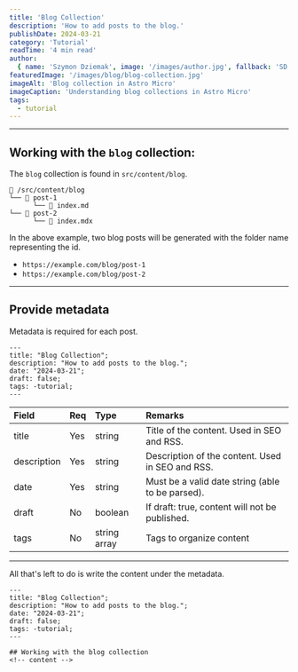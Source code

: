 ```yaml
---
title: 'Blog Collection'
description: 'How to add posts to the blog.'
publishDate: 2024-03-21
category: 'Tutorial'
readTime: '4 min read'
author:
  { name: 'Szymon Dziemak', image: '/images/author.jpg', fallback: 'SD', bio: 'Software Developer' }
featuredImage: '/images/blog/blog-collection.jpg'
imageAlt: 'Blog collection in Astro Micro'
imageCaption: 'Understanding blog collections in Astro Micro'
tags:
  - tutorial
---
```


---

## Working with the `blog` collection:

The `blog` collection is found in `src/content/blog`.

```
📁 /src/content/blog
└── 📁 post-1
      └── 📄 index.md
└── 📁 post-2
      └── 📄 index.mdx
```

In the above example, two blog posts will be generated with the folder name representing the id.

- `https://example.com/blog/post-1`
- `https://example.com/blog/post-2`

---

## Provide metadata

Metadata is required for each post.

```astro
---
title: "Blog Collection";
description: "How to add posts to the blog.";
date: "2024-03-21";
draft: false;
tags: -tutorial;
---
```

| Field       | Req | Type         | Remarks                                          |
| :---------- | :-- | :----------- | :----------------------------------------------- |
| title       | Yes | string       | Title of the content. Used in SEO and RSS.       |
| description | Yes | string       | Description of the content. Used in SEO and RSS. |
| date        | Yes | string       | Must be a valid date string (able to be parsed). |
| draft       | No  | boolean      | If draft: true, content will not be published.   |
| tags        | No  | string array | Tags to organize content                         |

---

All that's left to do is write the content under the metadata.

```astro
---
title: "Blog Collection";
description: "How to add posts to the blog.";
date: "2024-03-21";
draft: false;
tags: -tutorial;
---

## Working with the blog collection
<!-- content -->
```
